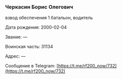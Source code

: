 ### Черкасин Борис Олегович

взвод обеспечения 1 батальон, водитель

Дата рождения: 2000-02-04

Звание: —

Воинская часть: 31134

Адрес: —

Сообщение в Telegram: [https://t.me/rf200_now/732](https://t.me/rf200_now/732)

